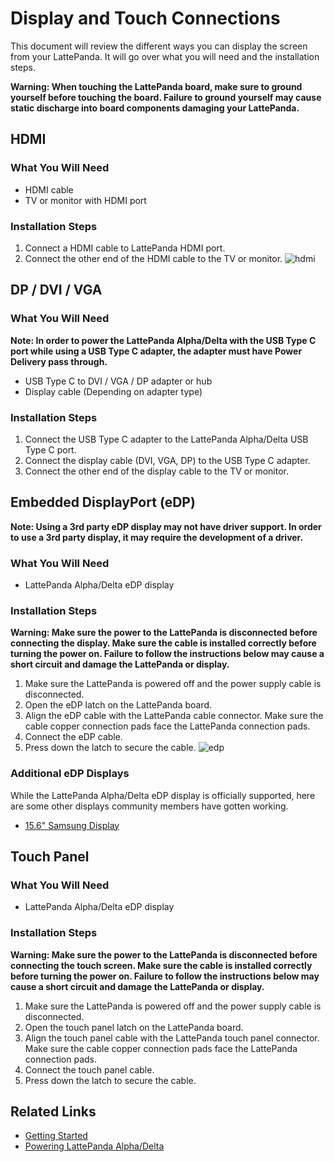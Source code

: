 # Display and Touch Connections

This document will review the different ways you can display the screen from your LattePanda. It will go over what you will need and the installation steps.

**Warning: When touching the LattePanda board, make sure to ground yourself before touching the board. Failure to ground yourself may cause static discharge into board components damaging your LattePanda.**

## HDMI

### What You Will Need
* HDMI cable
* TV or monitor with HDMI port

### Installation Steps
1. Connect a HDMI cable to LattePanda HDMI port.
2. Connect the other end of the HDMI cable to the TV or monitor.
![hdmi](/assets/images/Connect_HDMI_Alpha.gif)

## DP / DVI / VGA

### What You Will Need
**Note: In order to power the LattePanda Alpha/Delta with the USB Type C port while using a USB Type C adapter, the adapter must have Power Delivery pass through.**
* USB Type C to DVI / VGA / DP adapter or hub
* Display cable (Depending on adapter type)

### Installation Steps
1. Connect the USB Type C adapter to the LattePanda Alpha/Delta USB Type C port.
2. Connect the display cable (DVI, VGA, DP) to the USB Type C adapter.
3. Connect the other end of the display cable to the TV or monitor.

## Embedded DisplayPort (eDP)
**Note: Using a 3rd party eDP display may not have driver support. In order to use a 3rd party display, it may require the development of a driver.**

### What You Will Need
* LattePanda Alpha/Delta eDP display

### Installation Steps
**Warning: Make sure the power to the LattePanda is disconnected before connecting the display. Make sure the cable is installed correctly before turning the power on. Failure to follow the instructions below may cause a short circuit and damage the LattePanda or display.**

1. Make sure the LattePanda is powered off and the power supply cable is disconnected.
2. Open the eDP latch on the LattePanda board.
3. Align the eDP cable with the LattePanda cable connector. Make sure the cable copper connection pads face the LattePanda connection pads.
4. Connect the eDP cable. 
5. Press down the latch to secure the cable.
![edp](/assets/images/Connect_eDP_Alpha.gif)

### Additional eDP Displays

While the LattePanda Alpha/Delta eDP display is officially supported, here are some other displays community members have gotten working.
* [15.6" Samsung Display](http://www.lattepanda.com/topic-p25460.html)

## Touch Panel
### What You Will Need
* LattePanda Alpha/Delta eDP display

### Installation Steps

**Warning: Make sure the power to the LattePanda is disconnected before connecting the touch screen. Make sure the cable is installed correctly before turning the power on. Failure to follow the instructions below may cause a short circuit and damage the LattePanda or display.**

1. Make sure the LattePanda is powered off and the power supply cable is disconnected.
2. Open the touch panel latch on the LattePanda board.
3. Align the touch panel cable with the LattePanda touch panel connector. Make sure the cable copper connection pads face the LattePanda connection pads.
4. Connect the touch panel cable.
5. Press down the latch to secure the cable.

## Related Links 
* [Getting Started](/content/alpha_edition/get_started)
* [Powering LattePanda Alpha/Delta](/content/alpha_edition/powering)
